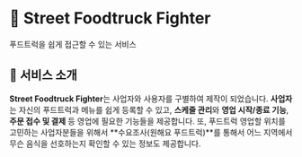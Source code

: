 # 🚚 Street Foodtruck Fighter

푸드트럭을 쉽게 접근할 수 있는 서비스

## 🍔 서비스 소개

**Street Foodtruck Fighter**는 사업자와 사용자를 구별하여 제작이 되었습니다.
**사업자**는 자신의 푸드트럭과 메뉴를 쉽게 등록할 수 있고, **스케줄 관리**와 **영업 시작/종료 기능**, **주문 접수 및 결제** 등 영업에 필요한 기능들을 제공합니다. 또, 푸드트럭 영업할 위치를 고민하는 사업자분들을 위해서 **수요조사(원해요 푸드트럭)**를 통해서 어느 지역에서 무슨 음식을 선호하는지 확인할 수 있는 정보도 제공합니다.
